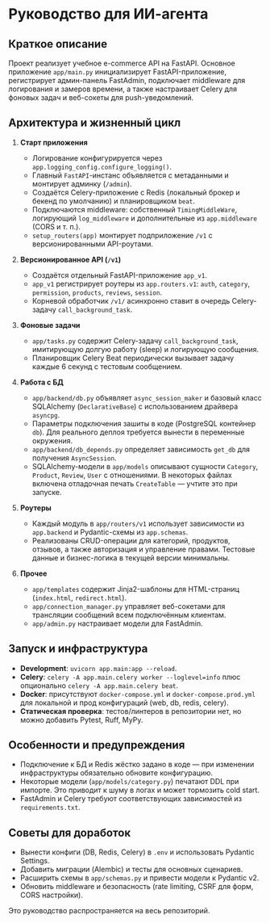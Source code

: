 # Руководство для ИИ-агента

## Краткое описание
Проект реализует учебное e-commerce API на FastAPI. Основное приложение `app/main.py` инициализирует FastAPI-приложение, регистрирует админ-панель FastAdmin, подключает middleware для логирования и замеров времени, а также настраивает Celery для фоновых задач и веб-сокеты для push-уведомлений.

## Архитектура и жизненный цикл
1. **Старт приложения**
   - Логирование конфигурируется через `app.logging_config.configure_logging()`.
   - Главный `FastAPI`-инстанс объявляется с метаданными и монтирует админку (`/admin`).
   - Создаётся Celery-приложение с Redis (локальный брокер и бекенд по умолчанию) и планировщиком `beat`.
   - Подключаются middleware: собственный `TimingMiddleWare`, логирующий `log_middleware` и дополнительные из `app.middleware` (CORS и т. п.).
   - `setup_routers(app)` монтирует подприложение `/v1` с версионированными API-роутами.

2. **Версионированное API (`/v1`)**
   - Создаётся отдельный FastAPI-приложение `app_v1`.
   - `app_v1` регистрирует роутеры из `app.routers.v1`: `auth`, `category`, `permission`, `products`, `reviews`, `session`.
   - Корневой обработчик `/v1/` асинхронно ставит в очередь Celery-задачу `call_background_task`.

3. **Фоновые задачи**
   - `app/tasks.py` содержит Celery-задачу `call_background_task`, имитирующую долгую работу (sleep) и логирующую сообщения.
   - Планировщик Celery Beat периодически вызывает задачу каждые 6 секунд с тестовым сообщением.

4. **Работа с БД**
   - `app/backend/db.py` объявляет `async_session_maker` и базовый класс SQLAlchemy (`DeclarativeBase`) с использованием драйвера `asyncpg`.
   - Параметры подключения зашиты в коде (PostgreSQL контейнер `db`). Для реального деплоя требуется вынести в переменные окружения.
   - `app/backend/db_depends.py` определяет зависимость `get_db` для получения `AsyncSession`.
   - SQLAlchemy-модели в `app/models` описывают сущности `Category`, `Product`, `Review`, `User` с отношениями. В некоторых файлах включена отладочная печать `CreateTable` — учтите это при запуске.

5. **Роутеры**
   - Каждый модуль в `app/routers/v1` использует зависимости из `app.backend` и Pydantic-схемы из `app.schemas`.
   - Реализованы CRUD-операции для категорий, продуктов, отзывов, а также авторизация и управление правами. Тестовые данные и бизнес-логика в текущей версии минимальны.

6. **Прочее**
   - `app/templates` содержит Jinja2-шаблоны для HTML-страниц (`index.html`, `redirect.html`).
   - `app/connection_manager.py` управляет веб-сокетами для трансляции сообщений всем подключённым клиентам.
   - `app/admin.py` настраивает модели для FastAdmin.

## Запуск и инфраструктура
- **Development**: `uvicorn app.main:app --reload`.
- **Celery**: `celery -A app.main.celery worker --loglevel=info` плюс опционально `celery -A app.main.celery beat`.
- **Docker**: присутствуют `docker-compose.yml` и `docker-compose.prod.yml` для локальной и прод конфигураций (web, db, redis, celery).
- **Статическая проверка**: тестов/линтеров в репозитории нет, но можно добавить Pytest, Ruff, MyPy.

## Особенности и предупреждения
- Подключение к БД и Redis жёстко задано в коде — при изменении инфраструктуры обязательно обновите конфигурацию.
- Некоторые модели (`app/models/category.py`) печатают DDL при импорте. Это приводит к шуму в логах и может тормозить cold start.
- FastAdmin и Celery требуют соответствующих зависимостей из `requirements.txt`.

## Советы для доработок
- Вынести конфиги (DB, Redis, Celery) в `.env` и использовать Pydantic Settings.
- Добавить миграции (Alembic) и тесты для основных сценариев.
- Расширить схемы в `app/schemas.py` и привести модели к Pydantic v2.
- Обновить middleware и безопасность (rate limiting, CSRF для форм, CORS настройки).

Это руководство распространяется на весь репозиторий.
